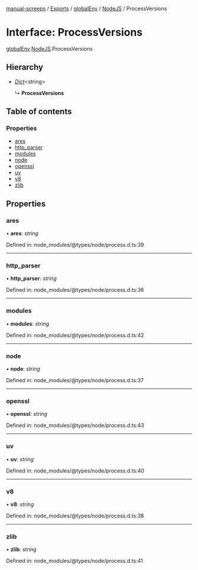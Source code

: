[manual-screeps](../README.md) / [Exports](../modules.md) / [globalEnv](../modules/globalenv.md) / [NodeJS](../modules/globalenv.nodejs.md) / ProcessVersions

# Interface: ProcessVersions

[globalEnv](../modules/globalenv.md).[NodeJS](../modules/globalenv.nodejs.md).ProcessVersions

## Hierarchy

- [*Dict*](globalenv.nodejs.dict.md)<string\>

  ↳ **ProcessVersions**

## Table of contents

### Properties

- [ares](globalenv.nodejs.processversions.md#ares)
- [http\_parser](globalenv.nodejs.processversions.md#http_parser)
- [modules](globalenv.nodejs.processversions.md#modules)
- [node](globalenv.nodejs.processversions.md#node)
- [openssl](globalenv.nodejs.processversions.md#openssl)
- [uv](globalenv.nodejs.processversions.md#uv)
- [v8](globalenv.nodejs.processversions.md#v8)
- [zlib](globalenv.nodejs.processversions.md#zlib)

## Properties

### ares

• **ares**: *string*

Defined in: node_modules/@types/node/process.d.ts:39

___

### http\_parser

• **http\_parser**: *string*

Defined in: node_modules/@types/node/process.d.ts:36

___

### modules

• **modules**: *string*

Defined in: node_modules/@types/node/process.d.ts:42

___

### node

• **node**: *string*

Defined in: node_modules/@types/node/process.d.ts:37

___

### openssl

• **openssl**: *string*

Defined in: node_modules/@types/node/process.d.ts:43

___

### uv

• **uv**: *string*

Defined in: node_modules/@types/node/process.d.ts:40

___

### v8

• **v8**: *string*

Defined in: node_modules/@types/node/process.d.ts:38

___

### zlib

• **zlib**: *string*

Defined in: node_modules/@types/node/process.d.ts:41
